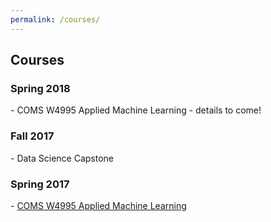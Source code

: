 ```yaml
---
permalink: /courses/
---
```


<h2>Courses</h2>
<h3>Spring 2018</h3>
- COMS W4995 Applied Machine Learning - details to come!
<h3>Fall 2017</h3>
- Data Science Capstone
<h3>Spring 2017</h3>
- <a href="https://amueller.github.io/applied_ml_spring_2017/">COMS W4995 Applied Machine Learning</a>
